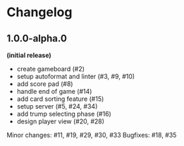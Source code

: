 # Changelog

## 1.0.0-alpha.0
**(initial release)**

- create gameboard (#2)
- setup autoformat and linter (#3, #9, #10)
- add score pad (#8)
- handle end of game (#14)
- add card sorting feature (#15)
- setup server (#5, #24, #34)
- add trump selecting phase (#16)
- design player view (#20, #28)

Minor changes: #11, #19, #29, #30, #33
Bugfixes: #18, #35